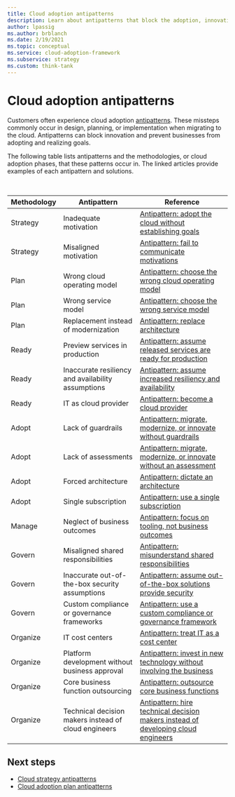 ```yaml
---
title: Cloud adoption antipatterns
description: Learn about antipatterns that block the adoption, innovation, and realization of cloud goals in businesses. View resources on overcoming common antipatterns.
author: lpassig
ms.author: brblanch
ms.date: 2/19/2021
ms.topic: conceptual
ms.service: cloud-adoption-framework
ms.subservice: strategy
ms.custom: think-tank
---
```


# Cloud adoption antipatterns

Customers often experience cloud adoption [antipatterns](../organize/fiefdoms-silos.md). These missteps commonly occur in design, planning, or implementation when migrating to the cloud. Antipatterns can block innovation and prevent businesses from adopting and realizing goals.

The following table lists antipatterns and the methodologies, or cloud adoption phases, that these patterns occur in. The linked articles provide examples of each antipattern and solutions.

<br>

| Methodology | Antipattern | Reference |
| ------------- |-------------| -----|
| Strategy | Inadequate motivation | [Antipattern: adopt the cloud without establishing goals](./strategy-antipatterns.md#antipattern-adopt-the-cloud-without-establishing-goals) |
| Strategy | Misaligned motivation | [Antipattern: fail to communicate motivations](./strategy-antipatterns.md#antipattern-fail-to-communicate-motivations) |
| Plan | Wrong cloud operating model | [Antipattern: choose the wrong cloud operating model](./plan-antipatterns.md#antipattern-choose-the-wrong-cloud-operating-model) |
| Plan | Wrong service model | [Antipattern: choose the wrong service model](./plan-antipatterns.md#antipattern-choose-the-wrong-service-model) |
| Plan | Replacement instead of modernization | [Antipattern: replace architecture](./plan-antipatterns.md#antipattern-replace-architecture) |
| Ready | Preview services in production | [Antipattern: assume released services are ready for production](./ready-antipatterns.md#antipattern-assume-released-services-are-ready-for-production) |
| Ready | Inaccurate resiliency and availability assumptions | [Antipattern: assume increased resiliency and availability](./ready-antipatterns.md#antipattern-assume-increased-resiliency-and-availability) |
| Ready | IT as cloud provider | [Antipattern: become a cloud provider](./ready-antipatterns.md#antipattern-become-a-cloud-provider) |
| Adopt | Lack of guardrails | [Antipattern: migrate, modernize, or innovate without guardrails](./migrate-antipatterns.md#antipattern-migrate-modernize-or-innovate-without-guardrails) |
| Adopt | Lack of assessments | [Antipattern: migrate, modernize, or innovate without an assessment](./migrate-antipatterns.md#antipattern-migrate-modernize-or-innovate-without-an-assessment) |
| Adopt | Forced architecture | [Antipattern: dictate an architecture](./migrate-antipatterns.md#antipattern-dictate-an-architecture) |
| Adopt | Single subscription | [Antipattern: use a single subscription](./migrate-antipatterns.md#antipattern-use-a-single-subscription) |
| Manage | Neglect of business outcomes | [Antipattern: focus on tooling, not business outcomes](./manage-antipatterns.md#antipattern-focus-on-tooling-not-business-outcomes) |
| Govern | Misaligned shared responsibilities | [Antipattern: misunderstand shared responsibilities](./govern-antipatterns.md#antipattern-misunderstand-shared-responsibilities) |
| Govern | Inaccurate out-of-the-box security assumptions | [Antipattern: assume out-of-the-box solutions provide security](./govern-antipatterns.md#antipattern-assume-out-of-the-box-solutions-provide-security) |
| Govern | Custom compliance or governance frameworks | [Antipattern: use a custom compliance or governance framework](./govern-antipatterns.md#antipattern-use-a-custom-compliance-or-governance-framework) |
| Organize | IT cost centers | [Antipattern: treat IT as a cost center](./organize-antipatterns.md#antipattern-treat-it-as-a-cost-center) |
| Organize | Platform development without business approval | [Antipattern: invest in new technology without involving the business](./organize-antipatterns.md#antipattern-invest-in-new-technology-without-involving-the-business) |
| Organize | Core business function outsourcing | [Antipattern: outsource core business functions](./organize-antipatterns.md#antipattern-outsource-core-business-functions) |
| Organize | Technical decision makers instead of cloud engineers | [Antipattern: hire technical decision makers instead of developing cloud engineers](./organize-antipatterns.md#antipattern-hire-technical-decision-makers-instead-of-developing-cloud-engineers) |

## Next steps

- [Cloud strategy antipatterns](./strategy-antipatterns.md)
- [Cloud adoption plan antipatterns](./plan-antipatterns.md)
